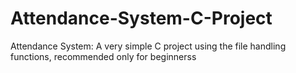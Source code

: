 # Attendance-System-C-Project
Attendance System: A very simple C project using the file handling functions, recommended only for beginnerss
